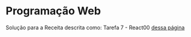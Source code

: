 # Programação Web

Solução para a Receita descrita como: Tarefa 7 - React00
[dessa página](https://sites.google.com/view/fabricio10/p%C3%A1gina-inicial/cursos/pweb/receita-react-00)
